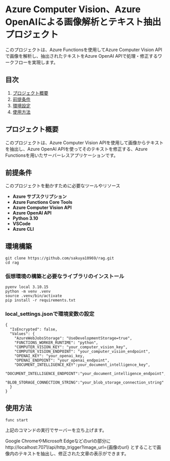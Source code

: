 # Azure Computer Vision、Azure OpenAIによる画像解析とテキスト抽出プロジェクト

このプロジェクトは、Azure Functionsを使用してAzure Computer Vision APIで画像を解析し、抽出されたテキストをAzure OpenAI APIで処理・修正するワークフローを実現します。


## 目次

1. [プロジェクト概要](#プロジェクト概要)
2. [前提条件](#前提条件)
3. [環境設定](#環境設定)
4. [使用方法](#使用方法)


## プロジェクト概要

このプロジェクトは、Azure Computer Vision APIを使用して画像からテキストを抽出し、Azure OpenAI APIを使ってそのテキストを修正する、Azure Functionsを用いたサーバーレスアプリケーションです。


## 前提条件

このプロジェクトを動かすために必要なツールやリソース

- **Azure サブスクリプション**
- **Azure Functions Core Tools**
- **Azure Computer Vision API**
- **Azure OpenAI API**
- **Python 3.10**
- **VSCode**
- **Azure CLI**


## 環境構築

```
git clone https://github.com/sakuya10969/rag.git
cd rag
```

### 仮想環境の構築と必要なライブラリのインストール
```
pyenv local 3.10.15
python -m venv .venv
source .venv/bin/activate
pip install -r requirements.txt
```

### local_settings.jsonで環境変数の設定
```
{
  "IsEncrypted": false,
  "Values": {
    "AzureWebJobsStorage": "UseDevelopmentStorage=true",
    "FUNCTIONS_WORKER_RUNTIME": "python",
    "COMPUTER_VISION_KEY": "your_computer_vision_key",
    "COMPUTER_VISION_ENDPOINT": "your_computer_vision_endpoint",
    "OPENAI_KEY": "your_openai_key,
    "OPENAI_ENDPOINT": "your_openai_endpoint",
    "DOCUMENT_INTELLIGENCE_KEY":your_document_intelligence_key",
    "DOCUMENT_INTELLIGENCE_ENDPOINT":"your_document_intelligence_endpoint",
    "BLOB_STORAGE_CONNECTION_STRING":"your_blob_storage_connection_string"
  }
}
```


## 使用方法

```
func start
```

上記のコマンドの実行でサーバーを立ち上げます。<br>

Google ChromeやMicrosoft Edgeなどのurlの部分に http://localhost:7071/api/http_trigger?image_url={画像のurl} とすることで画像内のテキストを抽出し、修正された文章の表示ができます。
